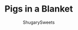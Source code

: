 ---
layout: ../../layouts/MarkdownPostLayout.astro
title: Pigs in a Blanket
author: ShugarySweets
pubDate: 2021-07-11
description: "This Pigs in a Blanket recipe takes just 3 ingredients and is ready in 30 minutes! Made with cocktail weiners and crescent rolls, they&#x27;re a favorite party food, appetizer or kid friendly meal."
image_url: https://www.shugarysweets.com/wp-content/uploads/2021/09/pigs-in-blanket-facebook.jpg
tags: ["Appetizers","American"]
calories: 61
protein: 1
carbohydrates: 6
fats: 3
fiber: 0
ingredients: ["1 package (10 oz) cocktail weiners","2 cans refrigerated crescent rolls","1/2 Tablespoon poppy seeds, optional"]
serves: 30
time: "30 minutes"
prepTime: "15 minutes"
instructions: ["Line a large baking sheet with parchment paper. Preheat oven to 350 degrees F.","Open package of crescent rolls and separate the triangles using the perforations. Cut each triangle lengthwise into two narrow triangles.","Place one cocktail weenie at the shortest side and roll toward the narrow point, wrapping the crescent roll around the hot dog weenie.","Place the rolled up cocktail weenie (pig in a blanket) on the baking sheet. Repeat until all the weenies have been wrapped. Space evenly on baking sheet, about one inch apart. Sprinkle with poppy seeds, if desired.","Bake for 12-15 minutes or until crescent roll is golden brown.","Serve immediately with desired condiments."]
nutrition: ["61 calories","6 grams carbohydrates","11 milligrams cholesterol","3 grams fat","0 grams fiber","1 grams protein","2 grams saturated fat","82 milligrams sodium","1 grams sugar","0 grams trans fat","1 grams unsaturated fat"]
---